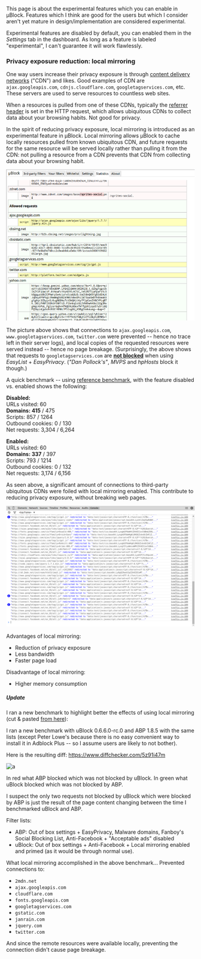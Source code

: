 This page is about the experimental features which you can enable in µBlock. Features which I think are good for the users but which I consider aren't yet mature in design/implementation are considered experimental.

Experimental features are disabled by default, you can enabled them in the _Settings_ tab in the dashboard. As long as a feature is labeled "experimental", I can't guarantee it will work flawlessly.

### Privacy exposure reduction: local mirroring

One way users increase their privacy exposure is through [content delivery networks](http://en.wikipedia.org/wiki/Content_delivery_network) ("CDN") and likes. Good examples of CDN are `ajax.googleapis.com`, `cdnjs.cloudflare.com`, `googletagservices.com`, etc. These servers are used to serve resources to countless web sites.

When a resources is pulled from one of these CDNs, typically the [referrer header](http://en.wikipedia.org/wiki/HTTP_referer) is set in the HTTP request, which allows ubiquitous CDNs to collect data about your browsing habits. Not good for privacy.

In the spirit of reducing privacy exposure, local mirroring is introduced as an experimental feature in µBlock. Local mirroring allows µBlock to cache locally resources pulled from known ubiquitous CDN, and future requests for the same resource will be served locally rather than pulling it from the CDN: not pulling a resource from a CDN prevents that CDN from collecting data about your browsing habit.

![zdnet.com](https://raw.githubusercontent.com/gorhill/uBlock/master/doc/img/local-mirroring-example-1.png)

The picture above shows that connections to `ajax.googleapis.com`, `www.googletagservices.com`, `twitter.com` were prevented -- hence no trace left in their server logs), and local copies of the requested resources were served instead -- hence no page breakage. (Surprisingly, the above shows that requests to `googletagservices.com` are [**not blocked**](https://hg.adblockplus.org/easylist/rev/9f6e928c258a) when using _EasyList_ + _EasyPrivacy_. (_"Dan Pollock's"_, _MVPS_ and _hpHosts_ block it though.)

A quick benchmark -- using [reference benchmark](https://github.com/gorhill/uBlock/wiki/%C2%B5Block-and-others:-Blocking-ads,-trackers,-malwares), with the feature disabled vs. enabled shows the following:

**Disabled:** <br>
URLs visited: 60 <br>
**Domains: 415** / 475 <br>
Scripts: 857 / 1264 <br>
Outbound cookies: 0 / 130 <br>
Net requests: 3,304 / 6,264 <br>

**Enabled:** <br>
URLs visited: 60 <br>
**Domains: 337** / 397 <br>
Scripts: 793 / 1214 <br>
Outbound cookies: 0 / 132 <br>
Net requests: 3,174 / 6,156 <br>

As seen above, a significant amount of connections to third-party ubiquitous CDNs were foiled with local mirroring enabled. This contribute to reducing privacy exposure, without breaking web pages.

![Local mirroring results](https://raw.githubusercontent.com/gorhill/uBlock/master/doc/img/local-mirroring.png)

Advantages of local mirroring:
- Reduction of privacy exposure
- Less bandwidth
- Faster page load

Disadvantage of local mirroring:
- Higher memory consumption

##### Update

I ran a new benchmark to highlight better the effects of using local mirroring (cut & pasted [from here](https://github.com/gorhill/uBlock/issues/264#issuecomment-57812998)):

I ran a new benchmark with uBlock 0.6.6.0-rc.0 and ABP 1.8.5 with the same lists (except Peter Lowe's because there is no easy convenient way to install it in Adblock Plus -- so I assume users are likely to not bother).

Here is the resulting diff: https://www.diffchecker.com/5z91i47m

![a](https://cloud.githubusercontent.com/assets/585534/4509165/69889bac-4b1c-11e4-8ee6-3d2f2b2cc6f0.png)

In red what ABP blocked which was not blocked by uBlock.
In green what uBlock blocked which was not blocked by ABP.

I suspect the only two requests not blocked by uBlock which were blocked by ABP is just the result of the page content changing between the time I benchmarked uBlock and ABP.

Filter lists:
- ABP: Out of box settings + EasyPrivacy, Malware domains, Fanboy's Social Blocking List, Anti-Facebook + "Acceptable ads" disabled
- uBlock: Out of box settings + Anti-Facebook + Local mirroring enabled and primed (as it would be through normal use).

What local mirroring accomplished in the above benchmark... Prevented connections to:
- `2mdn.net`
- `ajax.googleapis.com`
- `cloudflare.com`
- `fonts.googleapis.com`
- `googletagservices.com`
- `gstatic.com`
- `janrain.com`
- `jquery.com`
- `twitter.com`

And since the remote resources were available locally, preventing the connection didn't cause page breakage.